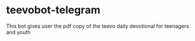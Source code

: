 ﻿# teevobot-telegram

This bot gives user the pdf copy of the teevo daily devotional for teenagers and youth
